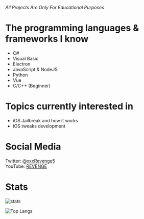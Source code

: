 *All Projects Are Only For Educational Purposes*

# The programming languages & frameworks I know
- C#
- Visual Basic
- Electron
- JavaScript & NodeJS
- Python
- Vue
- C/C++ (Beginner)

# Topics currently interested in
- iOS Jailbreak and how it works
- iOS tweaks development

# Social Media
Twitter: [@xxxRevenge5](https://twitter.com/xxxRevenge5)
<br>
YouTube: [REVENGE](https://www.youtube.com/channel/UCPwO0Ho4BbnFp2tPNP2uW_g)
<br>

# Stats
![stats](https://github-readme-stats.vercel.app/api?username=REVENGE977&show_icons=true&theme=radical) 

![Top Langs](https://github-readme-stats.vercel.app/api/top-langs/?username=REVENGE977&theme=radical)
